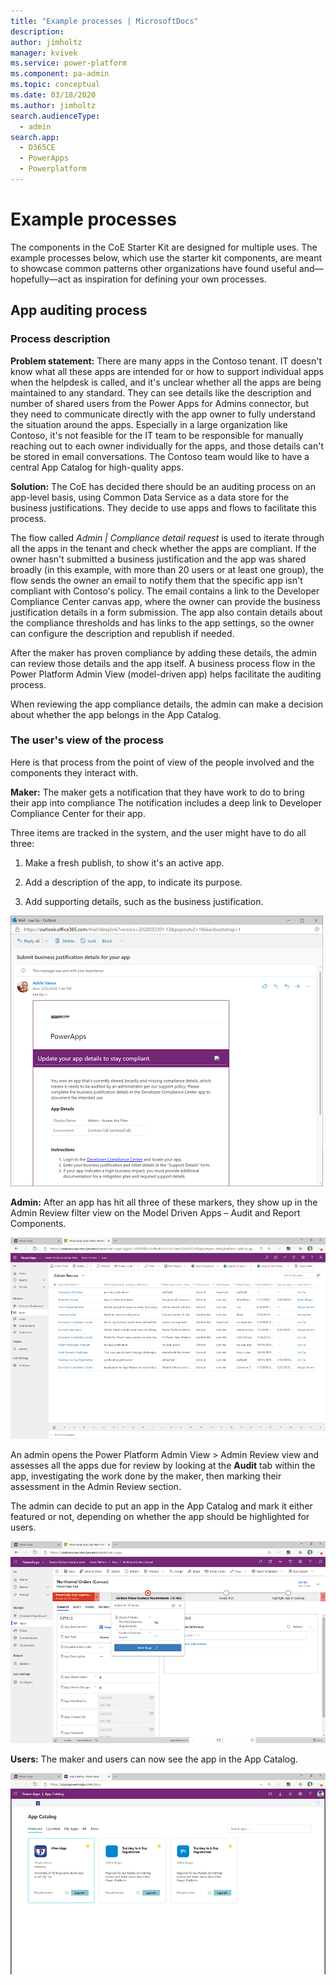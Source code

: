 ```yaml
---
title: "Example processes | MicrosoftDocs"
description: 
author: jimholtz
manager: kvivek
ms.service: power-platform
ms.component: pa-admin
ms.topic: conceptual
ms.date: 03/18/2020
ms.author: jimholtz
search.audienceType: 
  - admin
search.app: 
  - D365CE
  - PowerApps
  - Powerplatform
---
```

# Example processes

The components in the CoE Starter Kit are designed for multiple uses. The example processes below, which use the starter kit components, are meant to showcase common patterns other organizations have found useful and&mdash;hopefully&mdash;act as inspiration for defining your own processes.

## App auditing process
<!--note from editor: Need intervening text here. I'd suggest promoting this to be the H1, but I assume eventually there will be more examples. -->
### Process description

**Problem statement:** There are many apps in the Contoso tenant. IT doesn't know what all these apps are intended for or how to support individual apps when the helpdesk is called, and it's unclear whether all the apps are being maintained to any standard. They can see details like the description and number of shared users from the Power Apps for Admins connector, but they need to communicate directly with the app owner to fully understand the situation around the apps. Especially in a large organization like Contoso, it's not feasible for the IT team to be responsible for manually reaching out to each owner individually for the apps, and those details can't be stored in email conversations. The Contoso team would like to have a central App Catalog for high-quality apps.

**Solution:** The CoE has decided there should be an auditing process on an app-level basis, using Common Data Service as a data store for the business justifications. They decide to use apps and flows to facilitate this process.

The flow called *Admin \| Compliance detail request* is used to iterate through all the apps in the tenant and check whether the apps are compliant. If the owner hasn't submitted a business justification and the app was shared broadly (in this example, with more than 20 users or at least one group), the flow sends the owner an email to notify them that the specific app isn't compliant with Contoso's policy. The email contains a link to the Developer Compliance Center canvas app, where the owner can provide the business justification details in a form submission. The app also contain details about the compliance thresholds and has links to the app settings, so the owner can configure the description and republish if needed.

After the maker has proven compliance by adding these details, the admin can review those details and the app itself. A business process flow in the Power Platform Admin View (model-driven app) helps facilitate the auditing process.

When reviewing the app compliance details, the admin can make a decision about whether the app belongs in the App Catalog.

### The user's view of the process

Here is that process from the point of view of the people involved and the components they interact with.

**Maker:** The maker gets a notification that they have work to do to bring their app into compliance The notification includes a deep link to Developer Compliance Center for their app.

Three items are tracked in the system, and the user might have to do all three:

1. Make a fresh publish, to show it's an active app.

1. Add a description of the app, to indicate its purpose.

1. Add supporting details, such as the business justification.

![User PoV of sample audit process](media/coe55.png "User point of view in an audit process")

**Admin:** After an app has hit all three of these markers, they show up in the Admin Review filter view on the Model Driven Apps – Audit and Report Components.

![Admin PoV of sample audit process](media/coe71.png "Admin point of view in an audit process")

An admin opens the Power Platform Admin View > Admin Review view and assesses all the apps due for review by looking at the **Audit** tab within the app, investigating the work done by the maker, then marking their assessment in the Admin Review section.

The admin can decide to put an app in the App Catalog and mark it either featured or not, depending on whether the app should be highlighted for users.<!--Lee Gu not approved name. -->

![Validate maker requirements](media/coe54.png "Validate maker requirements")

**Users:** The maker and users can now see the app in the App Catalog.<!--names -->

![App Catalog](media/coe67.png "App Catalog")
